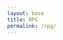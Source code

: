 ```yaml
---
layout: base
title: RPG
permalink: /rpg/
---
```


<canvas id='gameCanvas'></canvas>

<script type="module">
    import GameLevelWater from '{{site.baseurl}}/assets/js/rpg/GameLevelWater.js';
    import GameControl from '{{site.baseurl}}/assets/js/rpg/GameControl.js';

    const path = "{{site.baseurl}}";
    const gameLevelWater = new GameLevelWater(path);

    // Start game engine
    GameControl.start(gameLevelWater);
</script>

<div id="prompt" style="display:none; position:absolute; top:50px; left:50px; background-color: white; padding: 10px; border: 1px solid black;">Hello!</div>